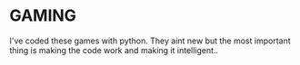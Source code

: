 # GAMING
I've coded these games with python. They aint new but the most important thing is making the code work and making it intelligent..
